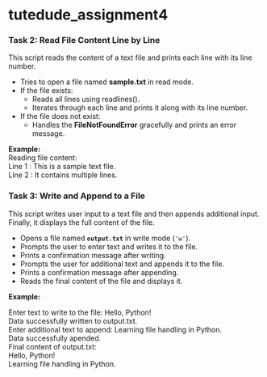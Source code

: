 # tutedude_assignment4
### Task 2: Read File Content Line by Line  
This script reads the content of a text file and prints each line with its line number.  

- Tries to open a file named **sample.txt** in read mode.  
- If the file exists:  
  - Reads all lines using readlines().  
  - Iterates through each line and prints it along with its line number.  
- If the file does not exist:  
  - Handles the **FileNotFoundError** gracefully and prints an error message.  

**Example:**  
Reading file content:  
Line 1 : This is a sample text file.  
Line 2 : It contains multiple lines.

### Task 3: Write and Append to a File  
This script writes user input to a text file and then appends additional input. Finally, it displays the full content of the file.  

- Opens a file named **`output.txt`** in write mode (`'w'`).  
- Prompts the user to enter text and writes it to the file.  
- Prints a confirmation message after writing.  
- Prompts the user for additional text and appends it to the file.  
- Prints a confirmation message after appending.  
- Reads the final content of the file and displays it.  

**Example:**  

Enter text to write to the file: Hello, Python!  
Data successfully written to output.txt.  
Enter additional text to append: Learning file handling in Python.  
Data successfully apended.  
Final content of output.txt:  
Hello, Python!  
Learning file handling in Python.  
